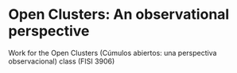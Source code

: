 # Open Clusters: An observational perspective
Work for the Open Clusters (Cúmulos abiertos: una perspectiva observacional) class (FISI 3906)
